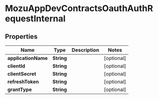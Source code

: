 
# MozuAppDevContractsOauthAuthRequestInternal

## Properties
Name | Type | Description | Notes
------------ | ------------- | ------------- | -------------
**applicationName** | **String** |  |  [optional]
**clientId** | **String** |  |  [optional]
**clientSecret** | **String** |  |  [optional]
**refreshToken** | **String** |  |  [optional]
**grantType** | **String** |  |  [optional]



